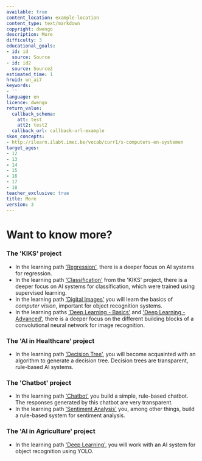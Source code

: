 ```yaml
---
available: true
content_location: example-location
content_type: text/markdown
copyright: dwengo
description: More
difficulty: 3
educational_goals:
- id: id
  source: Source
- id: id2
  source: Source2
estimated_time: 1
hruid: un_ai7
keywords:
- ''
language: en
licence: dwengo
return_value:
  callback_schema:
    att: test
    att2: test2
  callback_url: callback-url-example
skos_concepts:
- http://ilearn.ilabt.imec.be/vocab/curr1/s-computers-en-systemen
target_ages:
- 12
- 13
- 14
- 15
- 16
- 17
- 18
teacher_exclusive: true
title: More
version: 3
---
```

# Want to know more?

### The 'KIKS' project
- In the learning path ['Regression'](https://www.dwengo.org/learning-path.html?hruid=kiks6_regressie&language=nl&te=true&source_page=%2Fkiks%2F&source_title=%20KIKS#kiks_iris_regressie;nl;3), there is a deeper focus on AI systems for regression.
- In the learning path ['Classification'](https://www.dwengo.org/learning-path.html?hruid=kiks5_classificatie&language=nl&te=true&source_page=%2Fkiks%2F&source_title=%20KIKS#kiks_mnist;nl;3) from the 'KIKS' project, there is a deeper focus on AI systems for classification, which were trained using supervised learning.
- In the learning path ['Digital Images'](https://www.dwengo.org/learning-path.html?hruid=pn_digitalebeelden&language=nl&te=true&source_page=%2Fkiks%2F&source_title=%20KIKS#pn_db_inleiding;nl;3) you will learn the basics of *computer vision*, important for object recognition systems.
- In the learning paths ['Deep Learning - Basics'](https://www.dwengo.org/learning-path.html?hruid=kiks3_dl_basis&language=nl&te=true&source_page=%2Fkiks%2F&source_title=%20KIKS#kiks_inleiding;nl;3) and ['Deep Learning - Advanced'](https://www.dwengo.org/learning-path.html?hruid=kiks4_dl_gevorderd&language=nl&te=true&source_page=%2Fkiks%2F&source_title=%20KIKS#kiks_convolutie_bewerking;nl;3), there is a deeper focus on the different building blocks of a convolutional neural network for image recognition. 

### The 'AI in Healthcare' project
- In the learning path ['Decision Tree'](https://www.dwengo.org/learning-path.html?hruid=aiz1_zorg&language=nl&te=true&source_page=%2Fcare%2F&source_title=%20AI%20in%20de%20Zorg#aiz_inleiding;nl;3), you will become acquainted with an algorithm to generate a decision tree. Decision trees are transparent, rule-based AI systems.

### The 'Chatbot' project
- In the learning path ['Chatbot'](https://www.dwengo.org/learning-path.html?hruid=cb1_chatbot&language=nl&te=true&source_page=%2Fchatbot%2F&source_title=%20Chatbot#cb_chatbot_inleiding;nl;3) you build a simple, rule-based chatbot. The responses generated by this chatbot are very transparent.
- In the learning path ['Sentiment Analysis'](https://www.dwengo.org/learning-path.html?hruid=cb2_sentimentanalyse&language=nl&te=true&source_page=%2Fchatbot%2F&source_title=%20Chatbot#pn_sa_inleiding;nl;3) you, among other things, build a rule-based system for sentiment analysis. 

### The 'AI in Agriculture' project
- In the learning path ['Deep Learning'](https://www.dwengo.org/learning-path.html?hruid=agri_landbouw&language=nl&te=true&source_page=%2Fagriculture%2F&source_title=%20AI%20in%20de%20Landbouw#agri_computervisie;nl;3), you will work with an AI system for object recognition using YOLO.